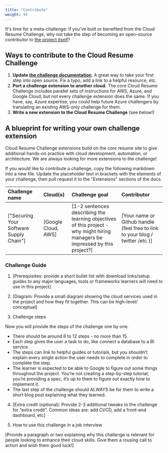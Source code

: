 ```yaml
---
title: "Contribute"
weight: 99
---
```

It's time for a meta-challenge: if you've built or benefited from the Cloud Resume Challenge, why not take the step of becoming an open-source contributor to [the project itself](https://github.com/cloudresumechallenge/projects)?

## Ways to contribute to the Cloud Resume Challenge
1. **Update [the challenge documentation](https://github.com/cloudresumechallenge/projects)**.
   A great way to take your first step into open source. Fix a typo, add a link to a helpful resource, etc.
1. **Port a challenge extension to another cloud.** The core Cloud Resume Challenge includes parallel sets of instructions for AWS, Azure, and Google Cloud, but not every challenge extension does the same. If you have, say, Azure expertise, you could help future Azure challengers by translating an existing AWS-only challenge for them.
1. **Write a new extension to the Cloud Resume Challenge** (see below!) 

## A blueprint for writing your own challenge extension

Cloud Resume Challenge extensions build on the core resume site to give additional hands-on practice with cloud development, automation, or architecture. We are always looking for more extensions to the challenge!

If you would like to contribute a challenge, copy the following markdown into a new file. Update the placeholder text in brackets with the elements of your challenge, then pull request it to the "Extensions" sections of the docs.

| Challenge name | Cloud(s) | Challenge goal | Contributor |
| :--- | :--- | :--- | :--- |
| ["Securing Your Software Supply Chain"] | [Google Cloud, AWS] | [1-2 sentences describing the learning objectives of this project - why might hiring managers be impressed by this project?] | [Your name or Github handle (feel free to link to your blog / twitter /etc )] |

### Challenge Guide
1. [Prerequisites: provide a short bullet list with download links/setup guides to any major languages, tools or frameworks learners will need to use in this project]

1. [Diagram: Provide a small diagram showing the cloud services used in the project and how they fit together. This can be high-level/ conceptual]

1. Challenge steps

Now you will provide the steps of the challenge one by one.
* There should be around 6 to 12 steps - no more than 15.
* Each step gives the user a task to do, like connect a database to a BI service.
* The steps can link to helpful guides or tutorials, but you shouldn’t explain every single action the user needs to complete in order to complete the step.
* The learner is expected to be able to Google to figure out some things throughout the project.
You’re not creating a step-by-step tutorial; you’re providing a spec, it’s up to them to figure out exactly how to implement it.
* The last step of the challenge should ALWAYS be for them to write a short blog post explaining what they learned.

4. [Extra credit (optional): Provide 2-3 additional tweaks to the challenge for “extra credit”. Common ideas are: add CI/CD, add a front-end dashboard, etc]

5. How to use this challenge in a job interview

[Provide a paragraph or two explaining why this challenge is relevant for people looking to enhance their cloud skills. Give them a rousing call to action and wish them good luck!]
